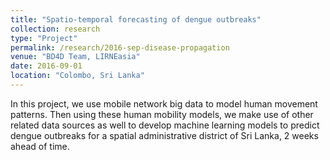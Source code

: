 ```yaml
---
title: "Spatio-temporal forecasting of dengue outbreaks"
collection: research
type: "Project"
permalink: /research/2016-sep-disease-propagation
venue: "BD4D Team, LIRNEasia"
date: 2016-09-01
location: "Colombo, Sri Lanka"
---
```


In this project, we use mobile network big data to model human movement patterns. Then using these human mobility models, we make use of other related data sources as well to develop machine learning models to predict dengue outbreaks for a spatial administrative district of Sri Lanka, 2 weeks ahead of time.
